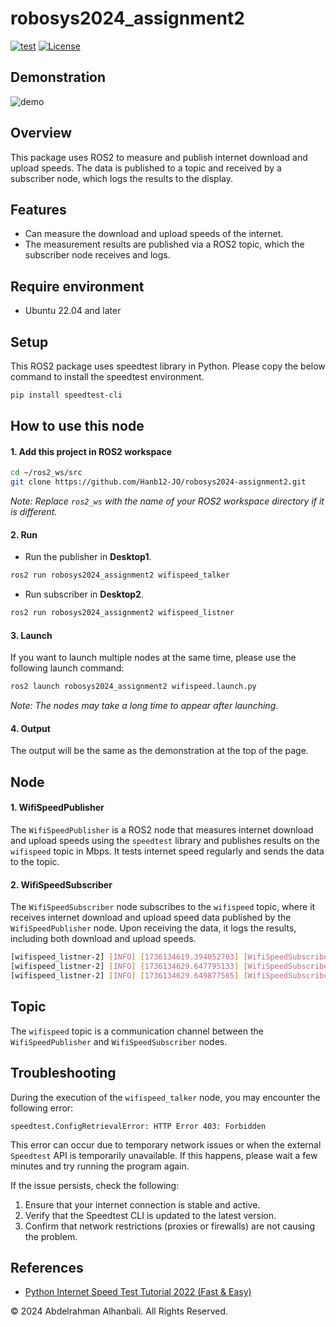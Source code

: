 # robosys2024_assignment2
[![test](https://github.com/Hanb12-JO/robosys2024_assignment2/actions/workflows/test.yml/badge.svg)](https://github.com/Hanb12-JO/robosys2024_assignment2/actions/workflows/test.yml)
[![License](https://img.shields.io/badge/License-BSD_3--Clause-blue.svg)](https://opensource.org/licenses/BSD-3-Clause)
## Demonstration
![demo](https://github.com/user-attachments/assets/e6ca0cc3-0864-43e4-b89c-1f630a33a573)

## Overview
This package uses ROS2 to measure and publish internet download and upload speeds. The data is published to a topic and received by a subscriber node, which logs the results to the display.
## Features
* Can measure the download and upload speeds of the internet.
* The measurement results are published via a ROS2 topic, which the subscriber node receives and logs.
## Require environment
* Ubuntu 22.04 and later

## Setup
This ROS2 package uses speedtest library in Python. Please copy the below command to install the speedtest environment.
```bash
pip install speedtest-cli
```

## How to use this node
#### 1. Add this project in ROS2 workspace
```bash
cd ~/ros2_ws/src
git clone https://github.com/Hanb12-JO/robosys2024-assignment2.git
```
*Note: Replace *`ros2_ws`* with the name of your ROS2 workspace directory if it is different.*
#### 2. Run
* Run the publisher in **Desktop1**.
```bash
ros2 run robosys2024_assignment2 wifispeed_talker
```
* Run subscriber in **Desktop2**.
```bash
ros2 run robosys2024_assignment2 wifispeed_listner
```
#### 3. Launch
If you want to launch multiple nodes at the same time, please use the following launch command: 
```bash
ros2 launch robosys2024_assignment2 wifispeed.launch.py
```
*Note: The nodes may take a long time to appear after launching.*
#### 4. Output
The output will be the same as the demonstration at the top of the page.
## Node
#### 1. WifiSpeedPublisher
The `WifiSpeedPublisher` is a ROS2 node that measures internet download and upload speeds using the `speedtest` library and publishes results on the `wifispeed` topic in Mbps. It tests internet speed regularly and sends the data to the topic.  
#### 2. WifiSpeedSubscriber
The `WifiSpeedSubscriber` node subscribes to the `wifispeed` topic, where it receives internet download and upload speed data published by the `WifiSpeedPublisher` node. Upon receiving the data, it logs the results, including both download and upload speeds.
```bash
[wifispeed_listner-2] [INFO] [1736134619.394052703] [WifiSpeedSubscriber]: Getting download speed...
[wifispeed_listner-2] [INFO] [1736134629.647795133] [WifiSpeedSubscriber]: Getting upload speed...
[wifispeed_listner-2] [INFO] [1736134629.649877565] [WifiSpeedSubscriber]: Download: 55.71 Mbps, Upload: 4.93 Mbps
```
## Topic
The `wifispeed` topic is a communication channel between the `WifiSpeedPublisher` and `WifiSpeedSubscriber` nodes. 

## Troubleshooting
During the execution of the `wifispeed_talker` node, you may encounter the following error:
```
speedtest.ConfigRetrievalError: HTTP Error 403: Forbidden
```
This error can occur due to temporary network issues or when the external `Speedtest` API is temporarily unavailable. If this happens, please wait a few minutes and try running the program again.  

If the issue persists, check the following: 
1. Ensure that your internet connection is stable and active.
2. Verify that the Speedtest CLI is updated to the latest version.
3. Confirm that network restrictions (proxies or firewalls) are not causing the problem.  

## References  
* [Python Internet Speed Test Tutorial 2022 (Fast & Easy)](https://www.youtube.com/watch?v=QkMyJatG1Lo)

© 2024 Abdelrahman Alhanbali. All Rights Reserved.
